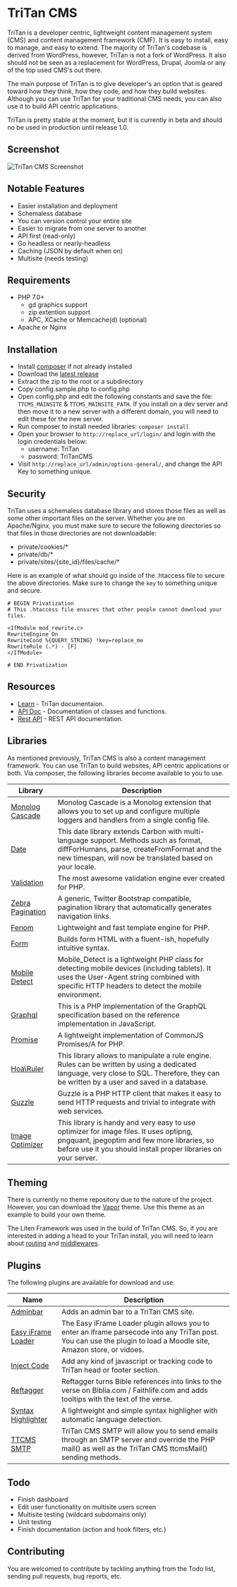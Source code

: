 # TriTan CMS
TriTan is a developer centric, lightweight content management system (CMS) and content management framework (CMF). It is easy to install, easy to manage, and easy to extend. The majority of TriTan's codebase is derived from WordPress, however, TriTan is not a fork of WordPress. It also should not be seen as a replacement for WordPress, Drupal, Joomla or any of the top used CMS's out there.

The main purpose of TriTan is to give developer's an option that is geared toward how they think, how they code, and how they build websites. Although you can use TriTan for your traditional CMS needs, you can also use it to build API centric applications.

TriTan is pretty stable at the moment, but it is currently in beta and should no be used in production until release 1.0.

## Screenshot
![TriTan CMS Screenshot](https://tritan-cms.s3.amazonaws.com/assets/images/TriTan-Screenshot.png)

## Notable Features
* Easier installation and deployment
* Schemaless database
* You can version control your entire site
* Easier to migrate from one server to another
* API first (read-only)
* Go headless or nearly-headless
* Caching (JSON by default when on)
* Multisite (needs testing)

## Requirements
* PHP 7.0+
    * gd graphics support
    * zip extention support
    * APC, XCache or Memcache(d) (optional)
* Apache or Nginx

## Installation
* Install [composer](//getcomposer.org/doc/00-intro.md) if not already installed
* Download the [latest release](//github.com/parkerj/TriTan-CMS/archive/master.zip)
* Extract the zip to the root or a subdirectory
* Copy config.sample.php to config.php
* Open config.php and edit the following constants and save the file: `TTCMS_MAINSITE` & `TTCMS_MAINSITE_PATH`. If you install on a dev server and then move it to a new server with a different domain, you will need to edit these for the new server.
* Run composer to install needed libraries: `composer install`
* Open your browser to `http://replace_url/login/` and login with the login credentials below:
    * username: TriTan
    * password: TriTanCMS
* Visit `http://replace_url/admin/options-general/`, and change the API Key to something unique.

## Security
TriTan uses a schemaless database library and stores those files as well as some other important files on the server. Whether you are on Apache/Nginx, you must make sure to secure the following directories so that files in those directories are not downloadable:

* private/cookies/*
* private/db/*
* private/sites/{site_id}/files/cache/*

Here is an example of what should go inside of the .htaccess file to secure the above directories. Make sure to change the `key` to something unique and secure.
```
# BEGIN Privatization
# This .htaccess file ensures that other people cannot download your files.

<IfModule mod_rewrite.c>
RewriteEngine On
RewriteCond %{QUERY_STRING} !key=replace_me
RewriteRule (.*) - [F]
</IfModule>

# END Privatization
```

## Resources
* [Learn](//learn.tritancms.com/) - TriTan documentaion.
* [API Doc](//learn.tritancms.com/api/) - Documentation of classes and functions.
* [Rest API](//rest.tritancms.com/) - REST API documentation.

## Libraries
As mentioned previously, TriTan CMS is also a content management framework. You can use TriTan to build websites, API centric applications or both. Via composer, the following libraries become available to you to use.

| Library  | Description  | 
|---|---|
| [Monolog Cascade](//github.com/theorchard/monolog-cascade)  | Monolog Cascade is a Monolog extension that allows you to set up and configure multiple loggers and handlers from a single config file.  |
| [Date](//github.com/jenssegers/date)  | This date library extends Carbon with multi-language support. Methods such as format, diffForHumans, parse, createFromFormat and the new timespan, will now be translated based on your locale.  |
| [Validation](//github.com/Respect/Validation)  | The most awesome validation engine ever created for PHP.  |
| [Zebra Pagination](//github.com/stefangabos/Zebra_Pagination)  | A generic, Twitter Bootstrap compatible, pagination library that automatically generates navigation links.  |
| [Fenom](//github.com/fenom-template/fenom)  | Lightweight and fast template engine for PHP.  |
| [Form](//github.com/adamwathan/form)  | Builds form HTML with a fluent-ish, hopefully intuitive syntax.  |
| [Mobile Detect](//github.com/serbanghita/Mobile-Detect)  | Mobile_Detect is a lightweight PHP class for detecting mobile devices (including tablets). It uses the User-Agent string combined with specific HTTP headers to detect the mobile environment.  |
| [Graphql](//github.com/webonyx/graphql-php)  | This is a PHP implementation of the GraphQL specification based on the reference implementation in JavaScript.  |
| [Promise](//github.com/reactphp/promise)  | A lightweight implementation of CommonJS Promises/A for PHP.  |
| [Hoa\Ruler](//github.com/hoaproject/Ruler)  | This library allows to manipulate a rule engine. Rules can be written by using a dedicated language, very close to SQL. Therefore, they can be written by a user and saved in a database.  |
| [Guzzle](//github.com/guzzle/guzzle)  | Guzzle is a PHP HTTP client that makes it easy to send HTTP requests and trivial to integrate with web services.  |
| [Image Optimizer](//github.com/psliwa/image-optimizer)  | This library is handy and very easy to use optimizer for image files. It uses optipng, pngquant, jpegoptim and few more libraries, so before use it you should install proper libraries on your server.  |

## Theming
There is currently no theme repository due to the nature of the project. However, you can download the [Vapor](//tritan-cms.s3.amazonaws.com/themes/Vapor.zip) theme. Use this theme as an example to build your own theme.

The Liten Framework was used in the build of TriTan CMS. So, if you are interested in adding a head to your TriTan install, you will need to learn about [routing](//www.litenframework.com/wiki/routing/) and [middlewares](//www.litenframework.com/wiki/middleware/).

## Plugins
The following plugins are available for download and use.

| Name  | Description  | 
|---|---|
| [Adminbar](//tritan-cms.s3.amazonaws.com/plugins/adminbar.zip)  | Adds an admin bar to a TriTan CMS site.  |
| [Easy iFrame Loader](//tritan-cms.s3.amazonaws.com/plugins/easy-iframe-loader.zip)  | The Easy iFrame Loader plugin allows you to enter an iframe parsecode into any TriTan post. You can use the plugin to load a Moodle site, Amazon store, or vidoes.  |
| [Inject Code](//tritan-cms.s3.amazonaws.com/plugins/inject-code.zip)  | Add any kind of javascript or tracking code to TriTan head or footer section.  |
| [Reftagger](//tritan-cms.s3.amazonaws.com/plugins/reftagger.zip)  | Reftagger turns Bible references into links to the verse on Biblia.com / Faithlife.com and adds tooltips with the text of the verse.  |
| [Syntax Highlighter](//tritan-cms.s3.amazonaws.com/plugins/syntax-highlighter.zip)  | A lightweight and simple syntax highligher with automatic language detection.  |
| [TTCMS SMTP](//tritan-cms.s3.amazonaws.com/plugins/ttcms-smtp.zip)  | TriTan CMS SMTP will allow you to send emails through an SMTP server and override the PHP mail() as well as the TriTan CMS ttcmsMail() sending methods.  |

## Todo
* Finish dashboard
* Edit user functionality on multisite users screen
* Multisite testing (wildcard subdomains only)
* Unit testing
* Finish documentation (action and hook filters, etc.)

## Contributing
You are welcomed to contribute by tackling anything from the Todo list, sending pull requests, bug reports, etc.